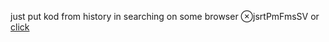 just put kod from history in searching on some browser ⊗jsrtPmFmsSV
or [click](https://code.mu/ru/javascript/framework/react/book/prime/forms/select/value/)
